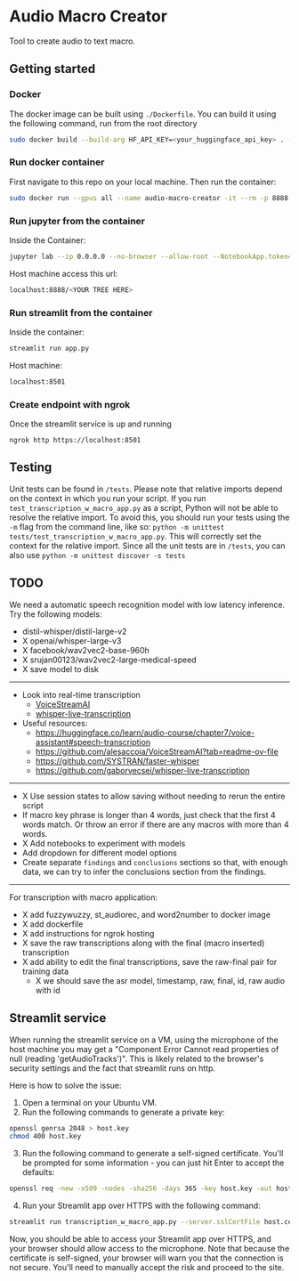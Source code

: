 # Audio Macro Creator

Tool to create audio to text macro. 

## Getting started

### Docker

The docker image can be built using `./Dockerfile`. You can build it using the following command, run from the root directory

```bash
sudo docker build --build-arg HF_API_KEY=<your_huggingface_api_key> . -f Dockerfile --rm -t audio-macro-creator:latest
```

### Run docker container

First navigate to this repo on your local machine. Then run the container:

```bash
sudo docker run --gpus all --name audio-macro-creator -it --rm -p 8888:8888 -p 8501:8501 -p 8000:8000 --entrypoint /bin/bash -w /audio-macro-creator -v $(pwd):/audio-macro-creator audio-macro-creator:latest
```

### Run jupyter from the container
Inside the Container:
```bash
jupyter lab --ip 0.0.0.0 --no-browser --allow-root --NotebookApp.token=''
```

Host machine access this url:
```bash
localhost:8888/<YOUR TREE HERE>
```

### Run streamlit from the container
Inside the container:
```bash
streamlit run app.py
```

Host machine:
```bash
localhost:8501
```

### Create endpoint with ngrok
Once the streamlit service is up and running 
```
ngrok http https://localhost:8501
```

## Testing
Unit tests can be found in `/tests`. Please note that relative imports depend on the context in which you run your script. If you run `test_transcription_w_macro_app.py` as a script, Python will not be able to resolve the relative import. To avoid this, you should run your tests using the `-m` flag from the command line, like so: `python -m unittest tests/test_transcription_w_macro_app.py`. This will correctly set the context for the relative import. Since all the unit tests are in `/tests`, you can also use `python -m unittest discover -s tests`

## TODO

We need a automatic speech recognition model with low latency inference. Try the following models:
- distil-whisper/distil-large-v2
- X openai/whisper-large-v3
- X facebook/wav2vec2-base-960h
- X srujan00123/wav2vec2-large-medical-speed
- X save model to disk 
----------------------------------------------------------------
- Look into real-time transcription
    - [VoiceStreamAI](https://github.com/alesaccoia/VoiceStreamAI)
    - [whisper-live-transcription](https://github.com/smith478/whisper-live-transcription) 
- Useful resources:
    - https://huggingface.co/learn/audio-course/chapter7/voice-assistant#speech-transcription
    - https://github.com/alesaccoia/VoiceStreamAI?tab=readme-ov-file
    - https://github.com/SYSTRAN/faster-whisper
    - https://github.com/gaborvecsei/whisper-live-transcription
----------------------------------------------------------------
- X Use session states to allow saving without needing to rerun the entire script
- If macro key phrase is longer than 4 words, just check that the first 4 words match. Or throw an error if there are any macros with more than 4 words.
- X Add notebooks to experiment with models
- Add dropdown for different model options
- Create separate `findings` and `conclusions` sections so that, with enough data, we can try to infer the conclusions section from the findings. 
----------------------------------------------------------------
For transcription with macro application: 
- X add fuzzywuzzy, st_audiorec, and word2number to docker image
- X add dockerfile
- X add instructions for ngrok hosting
- X save the raw transcriptions along with the final (macro inserted) transcription
- X add ability to edit the final transcriptions, save the raw-final pair for training data
    - X we should save the asr model, timestamp, raw, final, id, raw audio with id

## Streamlit service

When running the streamlit service on a VM, using the microphone of the host machine you may get a "Component Error
Cannot read properties of null (reading 'getAudioTracks')". This is likely related to the browser's security settings and the fact that streamlit runs on http.

Here is how to solve the issue:

1. Open a terminal on your Ubuntu VM.
2. Run the following commands to generate a private key:
```bash
openssl genrsa 2048 > host.key
chmod 400 host.key
```
3. Run the following command to generate a self-signed certificate. You'll be prompted for some information - you can just hit Enter to accept the defaults:
```bash
openssl req -new -x509 -nodes -sha256 -days 365 -key host.key -out host.cert
```
4. Run your Streamlit app over HTTPS with the following command:
```bash
streamlit run transcription_w_macro_app.py --server.sslCertFile host.cert --server.sslKeyFile=host.key
```
Now, you should be able to access your Streamlit app over HTTPS, and your browser should allow access to the microphone. Note that because the certificate is self-signed, your browser will warn you that the connection is not secure. You'll need to manually accept the risk and proceed to the site.